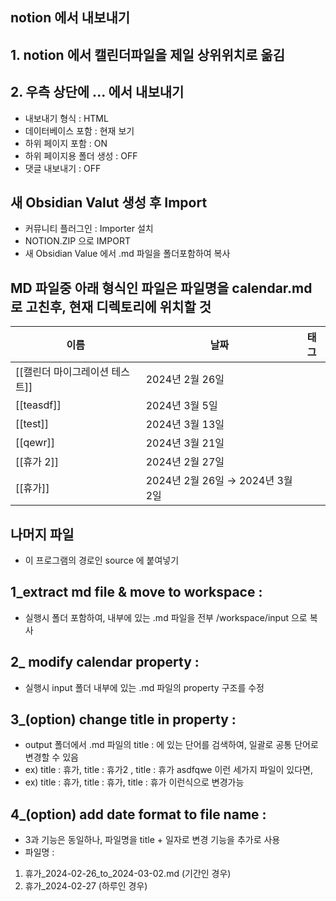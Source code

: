 ## notion 에서 내보내기
## 1. notion 에서 캘린더파일을 제일 상위위치로 옮김

## 2. 우측 상단에 ... 에서 내보내기
- 내보내기 형식 : HTML 
- 데이터베이스 포함 : 현재 보기
- 하위 페이지 포함 : ON
- 하위 페이지용 폴더 생성 : OFF
- 댓글 내보내기 : OFF

## 새 Obsidian Valut 생성 후 Import
- 커뮤니티 플러그인 : Importer 설치
- NOTION.ZIP 으로 IMPORT
- 새 Obsidian Value 에서 .md 파일을 폴더포함하여 복사

## MD 파일중 아래 형식인 파일은 파일명을 calendar.md 로 고친후, 현재 디렉토리에 위치할 것
| 이름                 | 날짜                         | 태그  |
| ------------------ | -------------------------- | --- |
| [[캘린더 마이그레이션 테스트]] | 2024년 2월 26일               |     |
| [[teasdf]]         | 2024년 3월 5일                |     |
| [[test]]           | 2024년 3월 13일               |     |
| [[qewr]]           | 2024년 3월 21일               |     |
| [[휴가 2]]           | 2024년 2월 27일               |     |
| [[휴가]]             | 2024년 2월 26일 → 2024년 3월 2일 |     |

## 나머지 파일
- 이 프로그램의 경로인 source 에 붙여넣기

## 1_extract md file & move to workspace : 
- 실행시 폴더 포함하여, 내부에 있는 .md 파일을 전부 /workspace/input 으로 복사

## 2_ modify calendar property :
- 실행시 input 폴더 내부에 있는 .md 파일의 property 구조를 수정

## 3_(option) change title in property :
- output 폴더에서 .md 파일의 title : 에 있는 단어를 검색하여, 일괄로 공통 단어로 변경할 수 있음
- ex) title : 휴가, title : 휴가2 , title : 휴가 asdfqwe 이런 세가지 파일이 있다면,
- ex) title : 휴가, title : 휴가, title : 휴가 이런식으로 변경가능

## 4_(option) add date format to file name :
- 3과 기능은 동일하나, 파일명을 title + 일자로 변경 기능을 추가로 사용
- 파일명 : 
1. 휴가_2024-02-26_to_2024-03-02.md (기간인 경우)
2. 휴가_2024-02-27 (하루인 경우)




